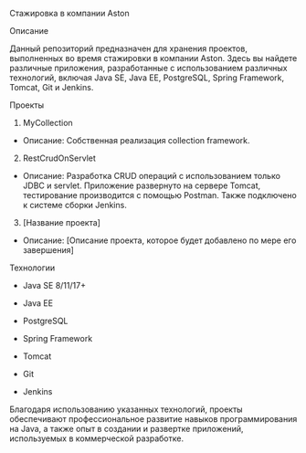 Стажировка в компании Aston

Описание

Данный репозиторий предназначен для хранения проектов, выполненных во время стажировки в компании Aston. Здесь вы найдете различные приложения, разработанные с использованием различных технологий, включая Java SE, Java EE, PostgreSQL, Spring Framework, Tomcat, Git и Jenkins.

Проекты
1. MyCollection

- Описание: Собственная реализация collection framework.

2. RestCrudOnServlet

- Описание: Разработка CRUD операций с использованием только JDBC и servlet. Приложение развернуто на сервере Tomcat, тестирование производится с помощью Postman. Также подключено к системе сборки Jenkins.

3. [Название проекта]

- Описание: [Описание проекта, которое будет добавлено по мере его завершения]

Технологии
- Java SE 8/11/17+

- Java EE

- PostgreSQL

- Spring Framework

- Tomcat

- Git

- Jenkins

Благодаря использованию указанных технологий, проекты обеспечивают профессиональное развитие навыков программирования на Java, а также опыт в создании и развертке приложений, используемых в коммерческой разработке.
